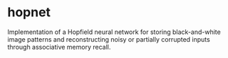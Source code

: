 # hopnet
Implementation of a Hopfield neural network for storing black-and-white image patterns and reconstructing noisy or partially corrupted inputs through associative memory recall.

